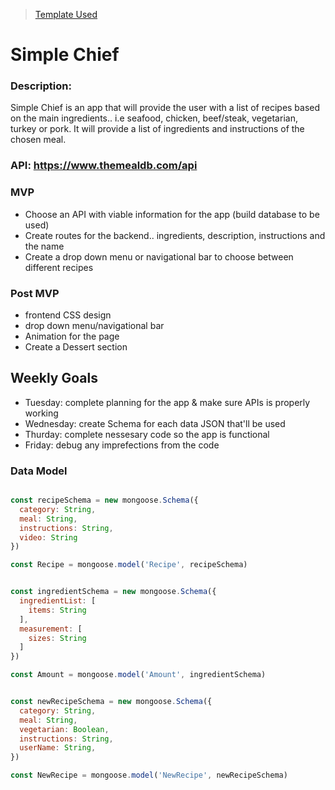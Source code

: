 > [Template Used](https://github.com/metruzanca/ga-vercel-demo)

# Simple Chief

### Description:

Simple Chief is an app that will provide the user with a list of recipes based on the main ingredients.. i.e seafood, chicken, beef/steak, vegetarian, turkey or pork. It will provide a list of ingredients and instructions of the chosen meal. 

### API: https://www.themealdb.com/api

### MVP 

- Choose an API with viable information for the app (build database to be used) 
- Create routes for the backend.. ingredients, description, instructions and the name 
- Create a drop down menu or navigational bar to choose between different recipes 

### Post MVP 

- frontend CSS design 
- drop down menu/navigational bar
- Animation for the page 
- Create a Dessert section 

## Weekly Goals

- Tuesday: complete planning for the app & make sure APIs is properly working 
- Wednesday: create Schema for each data JSON that'll be used 
- Thurday: complete nessesary code so the app is functional 
- Friday: debug any imprefections from the code 

### Data Model

```javascript

const recipeSchema = new mongoose.Schema({
  category: String,
  meal: String,
  instructions: String,
  video: String
})

const Recipe = mongoose.model('Recipe', recipeSchema)


const ingredientSchema = new mongoose.Schema({
  ingredientList: [
    items: String
  ],
  measurement: [
    sizes: String
  ]
})

const Amount = mongoose.model('Amount', ingredientSchema)


const newRecipeSchema = new mongoose.Schema({
  category: String,
  meal: String,
  vegetarian: Boolean,
  instructions: String,
  userName: String,
})

const NewRecipe = mongoose.model('NewRecipe', newRecipeSchema)

```
